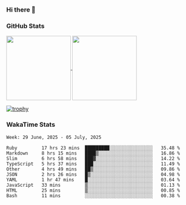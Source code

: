 ### Hi there 👋

### GitHub Stats

<a href="https://github.com/anuraghazra/github-readme-stats">
  <img align="center" height="170px" src="https://github-readme-stats.vercel.app/api/top-langs/?username=tksfjt1024&layout=compact&count_private=true&show_icons=true&show_icons=true&theme=graywhite" />
</a>
<a href="https://github.com/anuraghazra/github-readme-stats">
  <img align="center" height="170px" src="https://github-readme-stats.vercel.app/api?username=tksfjt1024&count_private=true&show_icons=true&show_icons=true&theme=graywhite" />
</a>

[![trophy](https://github-profile-trophy.vercel.app/?username=tksfjt1024)](https://github.com/ryo-ma/github-profile-trophy)

### WakaTime Stats

<!--START_SECTION:waka-->
```text
Week: 29 June, 2025 - 05 July, 2025

Ruby         17 hrs 23 mins  █████████░░░░░░░░░░░░░░░░   35.48 % 
Markdown     8 hrs 15 mins   ████▒░░░░░░░░░░░░░░░░░░░░   16.86 % 
Slim         6 hrs 58 mins   ███▓░░░░░░░░░░░░░░░░░░░░░   14.22 % 
TypeScript   5 hrs 37 mins   ███░░░░░░░░░░░░░░░░░░░░░░   11.49 % 
Other        4 hrs 49 mins   ██▒░░░░░░░░░░░░░░░░░░░░░░   09.86 % 
JSON         2 hrs 26 mins   █▒░░░░░░░░░░░░░░░░░░░░░░░   04.98 % 
YAML         1 hr 47 mins    █░░░░░░░░░░░░░░░░░░░░░░░░   03.64 % 
JavaScript   33 mins         ▒░░░░░░░░░░░░░░░░░░░░░░░░   01.13 % 
HTML         25 mins         ▒░░░░░░░░░░░░░░░░░░░░░░░░   00.85 % 
Bash         11 mins         ░░░░░░░░░░░░░░░░░░░░░░░░░   00.38 % 
```
<!--END_SECTION:waka-->
